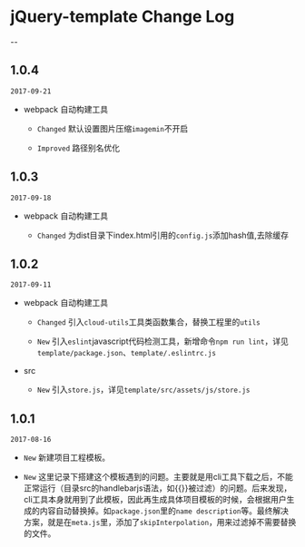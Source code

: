 # jQuery-template Change Log
--

## 1.0.4
 
`2017-09-21`
 
- webpack 自动构建工具
 
   - `Changed` 默认设置图片压缩`imagemin`不开启
   
   - `Improved` 路径别名优化
   
## 1.0.3
 
`2017-09-18`
 
- webpack 自动构建工具
 
   - `Changed` 为dist目录下index.html引用的`config.js`添加hash值,去除缓存
   
## 1.0.2
 
`2017-09-11`
 
- webpack 自动构建工具
 
   - `Changed` 引入`cloud-utils`工具类函数集合，替换工程里的`utils`
   
   - `New` 引入`eslint`javascript代码检测工具，新增命令`npm run lint`，详见`template/package.json`、`template/.eslintrc.js`
 
- src
 
   - `New` 引入`store.js`，详见`template/src/assets/js/store.js`
   
## 1.0.1

`2017-08-16`

- `New` 新建项目工程模板。

- `New` 这里记录下搭建这个模板遇到的问题。主要就是用cli工具下载之后，不能正常运行（目录src的handlebarjs语法，如{{}}被过滤）的问题。后来发现，cli工具本身就用到了此模板，因此再生成具体项目模板的时候，会根据用户生成的内容自动替换掉。如`package.json`里的`name description`等。最终解决方案，就是在`meta.js`里，添加了`skipInterpolation`，用来过滤掉不需要替换的文件。



